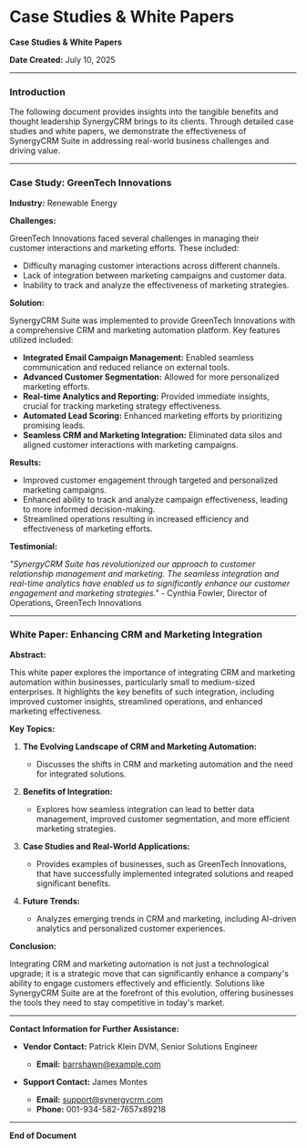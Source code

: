 # Case Studies & White Papers

**Case Studies & White Papers**

**Date Created:** July 10, 2025

---

### Introduction

The following document provides insights into the tangible benefits and thought leadership SynergyCRM brings to its clients. Through detailed case studies and white papers, we demonstrate the effectiveness of SynergyCRM Suite in addressing real-world business challenges and driving value.

---

### Case Study: GreenTech Innovations

**Industry:** Renewable Energy

**Challenges:**

GreenTech Innovations faced several challenges in managing their customer interactions and marketing efforts. These included:

- Difficulty managing customer interactions across different channels.
- Lack of integration between marketing campaigns and customer data.
- Inability to track and analyze the effectiveness of marketing strategies.

**Solution:**

SynergyCRM Suite was implemented to provide GreenTech Innovations with a comprehensive CRM and marketing automation platform. Key features utilized included:

- **Integrated Email Campaign Management:** Enabled seamless communication and reduced reliance on external tools.
- **Advanced Customer Segmentation:** Allowed for more personalized marketing efforts.
- **Real-time Analytics and Reporting:** Provided immediate insights, crucial for tracking marketing strategy effectiveness.
- **Automated Lead Scoring:** Enhanced marketing efforts by prioritizing promising leads.
- **Seamless CRM and Marketing Integration:** Eliminated data silos and aligned customer interactions with marketing campaigns.

**Results:**

- Improved customer engagement through targeted and personalized marketing campaigns.
- Enhanced ability to track and analyze campaign effectiveness, leading to more informed decision-making.
- Streamlined operations resulting in increased efficiency and effectiveness of marketing efforts.

**Testimonial:**

*"SynergyCRM Suite has revolutionized our approach to customer relationship management and marketing. The seamless integration and real-time analytics have enabled us to significantly enhance our customer engagement and marketing strategies."* - Cynthia Fowler, Director of Operations, GreenTech Innovations

---

### White Paper: Enhancing CRM and Marketing Integration

**Abstract:**

This white paper explores the importance of integrating CRM and marketing automation within businesses, particularly small to medium-sized enterprises. It highlights the key benefits of such integration, including improved customer insights, streamlined operations, and enhanced marketing effectiveness.

**Key Topics:**

1. **The Evolving Landscape of CRM and Marketing Automation:**
   - Discusses the shifts in CRM and marketing automation and the need for integrated solutions.

2. **Benefits of Integration:**
   - Explores how seamless integration can lead to better data management, improved customer segmentation, and more efficient marketing strategies.

3. **Case Studies and Real-World Applications:**
   - Provides examples of businesses, such as GreenTech Innovations, that have successfully implemented integrated solutions and reaped significant benefits.

4. **Future Trends:**
   - Analyzes emerging trends in CRM and marketing, including AI-driven analytics and personalized customer experiences.

**Conclusion:**

Integrating CRM and marketing automation is not just a technological upgrade; it is a strategic move that can significantly enhance a company's ability to engage customers effectively and efficiently. Solutions like SynergyCRM Suite are at the forefront of this evolution, offering businesses the tools they need to stay competitive in today's market.

---

**Contact Information for Further Assistance:**

- **Vendor Contact:** Patrick Klein DVM, Senior Solutions Engineer
  - **Email:** barrshawn@example.com

- **Support Contact:** James Montes
  - **Email:** support@synergycrm.com
  - **Phone:** 001-934-582-7657x89218

--- 

**End of Document**